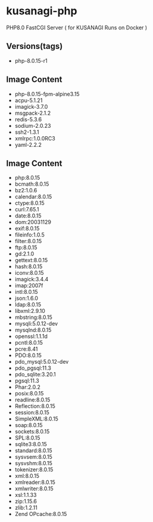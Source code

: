 # kusanagi-php
PHP8.0 FastCGI Server ( for KUSANAGI Runs on Docker )

## Versions(tags)
- php-8.0.15-r1

## Image Content
- php-8.0.15-fpm-alpine3.15
- acpu-5.1.21
- imagick-3.7.0
- msgpack-2.1.2
- redis-5.3.6
- sodium-2.0.23
- ssh2-1.3.1
- xmlrpc:1.0.0RC3
- yaml-2.2.2

## Image Content
- php:8.0.15
- bcmath:8.0.15
- bz2:1.0.6
- calendar:8.0.15
- ctype:8.0.15
- curl:7.65.1
- date:8.0.15
- dom:20031129
- exif:8.0.15
- fileinfo:1.0.5
- filter:8.0.15
- ftp:8.0.15
- gd:2.1.0
- gettext:8.0.15
- hash:8.0.15
- iconv:8.0.15
- imagick:3.4.4
- imap:2007f
- intl:8.0.15
- json:1.6.0
- ldap:8.0.15
- libxml:2.9.10
- mbstring:8.0.15
- mysqli:5.0.12-dev
- mysqlnd:8.0.15
- openssl:1.1.1d
- pcntl:8.0.15
- pcre:8.41
- PDO:8.0.15
- pdo_mysql:5.0.12-dev
- pdo_pgsql:11.3
- pdo_sqlite:3.20.1
- pgsql:11.3
- Phar:2.0.2
- posix:8.0.15
- readline:8.0.15
- Reflection:8.0.15
- session:8.0.15
- SimpleXML:8.0.15
- soap:8.0.15
- sockets:8.0.15
- SPL:8.0.15
- sqlite3:8.0.15
- standard:8.0.15
- sysvsem:8.0.15
- sysvshm:8.0.15
- tokenizer:8.0.15
- xml:8.0.15
- xmlreader:8.0.15
- xmlwriter:8.0.15
- xsl:1.1.33
- zip:1.15.6
- zlib:1.2.11
- Zend OPcache:8.0.15

